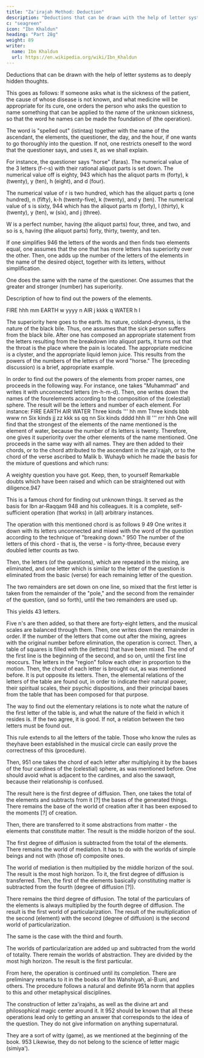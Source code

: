 ```yaml
---
title: "Za'irajah Method: Deduction"
description: "Deductions that can be drawn with the help of letter systems as to deeply hidden thoughts."
c: "seagreen"
icon: "Ibn Khaldun"
heading: "Part 28g"
weight: 89
writer:
  name: Ibn Khaldun
  url: https://en.wikipedia.org/wiki/Ibn_Khaldun
---
```





Deductions that can be drawn with the help of letter systems as to deeply hidden thoughts.

This goes as follows: If someone asks what is the sickness of the patient, the cause of whose disease is not known, and what medicine will be appropriate for its cure, one orders the person who asks the question to name something that can be applied to the name of the unknown sickness, so that the word he names can be made the foundation of (the operation).

The word is "spelled out" (istintaq) together with the name of the ascendant, the elements, the questioner, the day, and the hour, if one wants to go thoroughly into the question. If not, one restricts oneself to the
word that the questioner says, and uses it, as we shall explain.

For instance, the questioner says "horse" (faras). The numerical value of the 3 letters (f-r-s) with their rational aliquot parts is set down. The numerical value off is eighty, 943 which has the aliquot parts m (forty), k (twenty), y (ten), h (eight), and d (four). 

The numerical value of r is two hundred, which has the aliquot parts q (one hundred), n (fifty), k-h (twenty-five), k (twenty), and y (ten). The numerical value of s is sixty, 944 which has the aliquot parts m (forty), l (thirty), k (twenty), y
(ten), w (six), and j (three). 

W is a perfect number, having (the aliquot parts) four, three, and two, and so is s, having (the aliquot parts) forty, thirty, twenty, and ten. 

<!-- 945 --> 

If one simplifies 946 the letters of the words and then finds two elements equal, one assumes that the one that has more letters has superiority over the other. Then, one adds up the number of the letters of the elements in the name of the desired
object, together with its letters, without simplification. 

One does the same with the name of the questioner. One assumes that the greater and stronger (number) has
superiority. 

Description of how to find out the powers of the elements.


FIRE
hhh
mm
EARTH
w
yyyy
n
AIR
j
kkkk
q
WATER
h
l

The superiority here goes to the earth. Its nature, coldand-dryness, is the nature of the black bile. Thus, one assumes that the sick person suffers from the black bile. After one has composed an appropriate statement from the letters
resulting from the breakdown into aliquot parts, it turns out that the throat is the
place where the pain is located. The appropriate medicine is a clyster, and the
appropriate liquid lemon juice. This results from the powers of the numbers of the
letters of the word "horse." The (preceding discussion) is a brief, appropriate
example.

In order to find out the powers of the elements from proper names, one
proceeds in the following way. For instance, one takes "Muhammad" and writes it
with unconnected letters (m-h-m-d). Then, one writes down the names of the fourelements according to the composition of the (celestial) sphere. The result will be
the letters and number of each element. For instance:
FIRE
EARTH
AIR
WATER
Three kinds
'''
hh
mm
Three kinds
bbb
www
nn
Six kinds
jj
zz
kkk
ss
qq
nn
Six kinds
dddd
hhh
lll
'''
rrr
hhh
One will find that the strongest of the elements of the name mentioned is the
element of water, because the number of its letters is twenty. Therefore, one gives it
superiority over the other elements of the name mentioned. One proceeds in the
same way with all names. They are then added to their chords, or to the chord
attributed to the ascendant in the za'irajah, or to the chord of the verse ascribed to
Malik b. Wuhayb which he made the basis for the mixture of questions and which
runs:

A weighty question you have got. Keep, then, to yourself
Remarkable doubts which have been raised and which can be straightened
out with diligence.947

This is a famous chord for finding out unknown things. It served as the basis for Ibn ar-Raqqam 948 and his colleagues. It is a complete, self-sufficient operation (that works) in (all) arbitrary instances.

The operation with this mentioned chord is as follows 9 49 One writes it
down with its letters unconnected and mixed with the word of the question
according to the technique of "breaking down." 950 The number of the letters of this
chord - that is, the verse - is forty-three, because every doubled letter counts as two.

Then, the letters (of the questions), which are repeated in the mixing, are eliminated,
and one letter which is similar to the letter of the question is eliminated from the
basic (verse) for each remaining letter of the question. 

The two remainders are set down on one line, so mixed that the first letter is taken from the remainder of the
"pole," and the second from the remainder of the question, (and so forth), until the
two remainders are used up. 

This yields 43 letters. 

Five n's are then added,
so that there are forty-eight letters, and the musical scales are balanced through
them. Then, one writes down the remainder in order. If the number of the letters that
come out after the mixing, agrees with the original number before elimination, the
operation is correct. Then, a table of squares is filled with the (letters) that have been
mixed. The end of the first line is the beginning of the second, and so on, until the
first line reoccurs. The letters in the "region" follow each other in proportion to the
motion. Then, the chord of each letter is brought out, as was mentioned before. It is
put opposite its letters. Then, the elemental relations of the letters of the table are
found out, in order to indicate their natural power, their spiritual scales, their psychic
dispositions, and their principal bases from the table that has been composed for that
purpose.

The way to find out the elementary relations is to note what the nature of the first letter of the table is, and what the nature of the field in which it resides is. If the two agree, it is good. If not, a relation between the two letters must be found out. 

This rule extends to all the letters of the table. Those who know the rules as theyhave been established in the musical circle can easily prove the correctness of this
(procedure).

Then, 951 one takes the chord of each letter after multiplying it by the bases of the four cardines of the (celestial) sphere, as was mentioned before. One should avoid what is adjacent to the cardines, and also the sawaqit, because their
relationship is confused. 

The result here is the first degree of diffusion. Then, one takes the total of the elements and subtracts from it [?] the bases of the generated things. There remains the base of the world of creation after it has been exposed to
the moments [?] of creation. 

Then, there are transferred to it some abstractions from matter - the elements that constitute matter. The result is the middle horizon of the soul. 

The first degree of diffusion is subtracted from the total of the elements. There remains the world of mediation. It has to do with the worlds of simple beings and not with (those of) composite ones.

The world of mediation is then multiplied by the middle horizon of the soul. The result is the most high horizon. To it, the first degree of diffusion is transferred. Then, the first of the elements basically constituting matter is subtracted from the
fourth (degree of diffusion [?]). 

There remains the third degree of diffusion. The total of the particulars of the elements is always multiplied by the fourth degree of diffusion. The result is the first world of particularization. The result of the
multiplication of the second (element) with the second (degree of diffusion) is the
second world of particularization. 

The same is the case with the third and fourth.

The worlds of particularization are added up and subtracted from the world of totality. There remain the worlds of abstraction. They are divided by the most high horizon. The result is the first particular.

From here, the operation is continued until its completion. There are preliminary remarks to it in the books of Ibn Wahshiyah, al-B:uni, and others. The procedure follows a natural and definite 951a norm that applies to this and other
metaphysical disciplines. 

The construction of letter za'irajahs, as well as the divine art and philosophical magic center around it.
It 952 should be known that all these operations lead only to getting an answer that corresponds to the idea of the question. They do not give information on anything supernatural. 

They are a sort of witty (game), as we mentioned at the beginning of the book. 953 Likewise, they do not belong to the science of letter magic (simiya').


